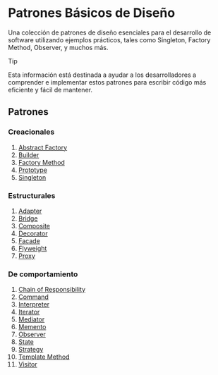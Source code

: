 # Patrones Básicos de Diseño 

Una colección de patrones de diseño esenciales para el desarrollo de software utilizando ejemplos prácticos, tales como Singleton, Factory Method, Observer, y muchos más. 

> [!TIP]
> Esta información está destinada a ayudar a los desarrolladores a comprender e implementar estos patrones para escribir código más eficiente y fácil de mantener.

## Patrones

### Creacionales

1. [Abstract Factory](/patterns/abstract-factory/README_es.md)
1. [Builder](/patterns/builder/README.md)
1. [Factory Method](/patterns/factory-method/README.md)
1. [Prototype](/patterns/prototype/README.md)
1. [Singleton](/patterns/singleton/README.md)

### Estructurales

1. [Adapter](/patterns/adapter/README.md)
1. [Bridge](/patterns/bridge/README.md)
1. [Composite](/patterns/composite/README.md)
1. [Decorator](/patterns/decorator/README.md)
1. [Facade](/patterns/facade/README.md)
1. [Flyweight](/patterns/flyweight/README.md)
1. [Proxy](/patterns/proxy/README.md)

### De comportamiento

1. [Chain of Responsibility](/patterns/chain-of-responsibility/README.md)
1. [Command](/patterns/command/README.md)
1. [Interpreter](/patterns/interpreter/README.md)
1. [Iterator](/patterns/iterator/README.md)
1. [Mediator](/patterns/mediator/README.md)
1. [Memento](/patterns/memento/README.md)
1. [Observer](/patterns/observer/README.md)
1. [State](/patterns/state/README.md)
1. [Strategy](/patterns/strategy/README.md)
1. [Template Method](/patterns/template-method/README.md)
1. [Visitor](/patterns/visitor/README.md)
